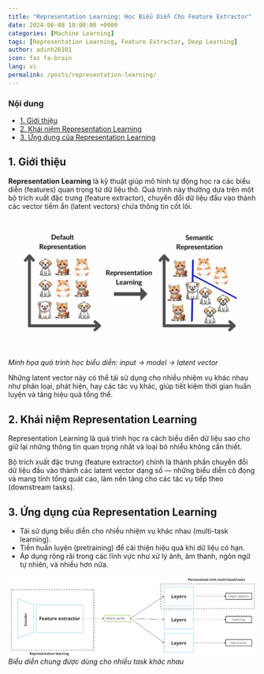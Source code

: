```yaml
---
title: "Representation Learning: Học Biểu Diễn Cho Feature Extractor"
date: 2024-06-08 10:00:00 +0000
categories: [Machine Learning]
tags: [Representation Learning, Feature Extractor, Deep Learning]
author: adinh26101
icon: fas fa-brain
lang: vi
permalink: /posts/representation-learning/
---
```


### Nội dung
- [1. Giới thiệu](#-gioi-thieu)
- [2. Khái niệm Representation Learning](#-khai-niem)
- [3. Ứng dụng của Representation Learning](#-ung-dung)

<a name="-gioi-thieu"></a>
## 1. Giới thiệu

**Representation Learning** là kỹ thuật giúp mô hình tự động học ra các biểu diễn (features) quan trọng từ dữ liệu thô. Quá trình này thường dựa trên một bộ trích xuất đặc trưng (feature extractor), chuyển đổi dữ liệu đầu vào thành các vector tiềm ẩn (latent vectors) chứa thông tin cốt lõi.

<p>
    <img src="assets/2024-06-8-representation-learning/representation-learning.jpg" alt="representation-learning"/>
    <em>Minh họa quá trình học biểu diễn: input → model → latent vector</em>
</p>

Những latent vector này có thể tái sử dụng cho nhiều nhiệm vụ khác nhau như phân loại, phát hiện, hay các tác vụ khác, giúp tiết kiệm thời gian huấn luyện và tăng hiệu quả tổng thể.

<a name="-khai-niem"></a>
## 2. Khái niệm Representation Learning

Representation Learning là quá trình học ra cách biểu diễn dữ liệu sao cho giữ lại những thông tin quan trọng nhất và loại bỏ nhiễu không cần thiết. 

Bộ trích xuất đặc trưng (feature extractor) chính là thành phần chuyển đổi dữ liệu đầu vào thành các latent vector dạng số — những biểu diễn cô đọng và mang tính tổng quát cao, làm nền tảng cho các tác vụ tiếp theo (downstream tasks).

<a name="-ung-dung"></a>
## 3. Ứng dụng của Representation Learning

- Tái sử dụng biểu diễn cho nhiều nhiệm vụ khác nhau (multi-task learning).  
- Tiền huấn luyện (pretraining) để cải thiện hiệu quả khi dữ liệu có hạn.  
- Áp dụng rộng rãi trong các lĩnh vực như xử lý ảnh, âm thanh, ngôn ngữ tự nhiên, và nhiều hơn nữa.  

<p>
    <img src="assets/2024-06-8-representation-learning/representation_learning.jpg" alt="representation-applications"/>
    <em>Biểu diễn chung được dùng cho nhiều task khác nhau</em>
</p>
